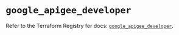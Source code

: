 # `google_apigee_developer`

Refer to the Terraform Registry for docs: [`google_apigee_developer`](https://registry.terraform.io/providers/hashicorp/google/6.40.0/docs/resources/apigee_developer).

